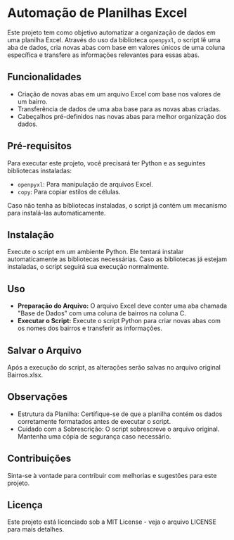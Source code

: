 # Automação de Planilhas Excel

Este projeto tem como objetivo automatizar a organização de dados em uma planilha Excel. Através do uso da biblioteca `openpyxl`, o script lê uma aba de dados, cria novas abas com base em valores únicos de uma coluna específica e transfere as informações relevantes para essas abas.

## Funcionalidades

- Criação de novas abas em um arquivo Excel com base nos valores de um bairro.
- Transferência de dados de uma aba base para as novas abas criadas.
- Cabeçalhos pré-definidos nas novas abas para melhor organização dos dados.

## Pré-requisitos

Para executar este projeto, você precisará ter Python e as seguintes bibliotecas instaladas:

- `openpyxl`: Para manipulação de arquivos Excel.
- `copy`: Para copiar estilos de células.

Caso não tenha as bibliotecas instaladas, o script já contém um mecanismo para instalá-las automaticamente. 

## Instalação

Execute o script em um ambiente Python. Ele tentará instalar automaticamente as bibliotecas necessárias. Caso as bibliotecas já estejam instaladas, o script seguirá sua execução normalmente.

## Uso

- **Preparação do Arquivo:** O arquivo Excel deve conter uma aba chamada "Base de Dados" com uma coluna de bairros na coluna C.
- **Executar o Script:** Execute o script Python para criar novas abas com os nomes dos bairros e transferir as informações.

## Salvar o Arquivo

Após a execução do script, as alterações serão salvas no arquivo original Bairros.xlsx.

## Observações

- Estrutura da Planilha: Certifique-se de que a planilha contém os dados corretamente formatados antes de executar o script.
- Cuidado com a Sobrescrição: O script sobrescreve o arquivo original. Mantenha uma cópia de segurança caso necessário.
  
## Contribuições

Sinta-se à vontade para contribuir com melhorias e sugestões para este projeto.

## Licença
Este projeto está licenciado sob a MIT License - veja o arquivo LICENSE para mais detalhes.

